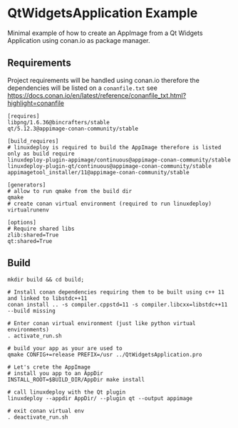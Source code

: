 # QtWidgetsApplication Example

Minimal example of how to create an AppImage from a Qt Widgets Application using conan.io as package manager.

## Requirements
Project requirements will be handled using conan.io therefore the dependencies will be listed on a `conanfile.txt` see https://docs.conan.io/en/latest/reference/conanfile_txt.html?highlight=conanfile

```
[requires]
libpng/1.6.36@bincrafters/stable
qt/5.12.3@appimage-conan-community/stable

[build_requires]
# linuxdeploy is required to build the AppImage therefore is listed only as build require
linuxdeploy-plugin-appimage/continuous@appimage-conan-community/stable
linuxdeploy-plugin-qt/continuous@appimage-conan-community/stable
appimagetool_installer/11@appimage-conan-community/stable

[generators]
# allow to run qmake from the build dir
qmake
# create conan virtual environment (required to run linuxdeploy)
virtualrunenv

[options]
# Require shared libs
zlib:shared=True
qt:shared=True
```

## Build 
```
mkdir build && cd build;

# Install conan dependencies requiring them to be built using c++ 11 and linked to libstdc++11  
conan install .. -s compiler.cppstd=11 -s compiler.libcxx=libstdc++11 --build missing

# Enter conan virtual environment (just like python virtual environments)
. activate_run.sh

# build your app as your are used to
qmake CONFIG+=release PREFIX=/usr ../QtWidgetsApplication.pro

# Let's crete the AppImage
# install you app to an AppDir
INSTALL_ROOT=$BUILD_DIR/AppDir make install

# call linuxdeploy with the Qt plugin
linuxdeploy --appdir AppDir/ --plugin qt --output appimage

# exit conan virtual env
. deactivate_run.sh

```

